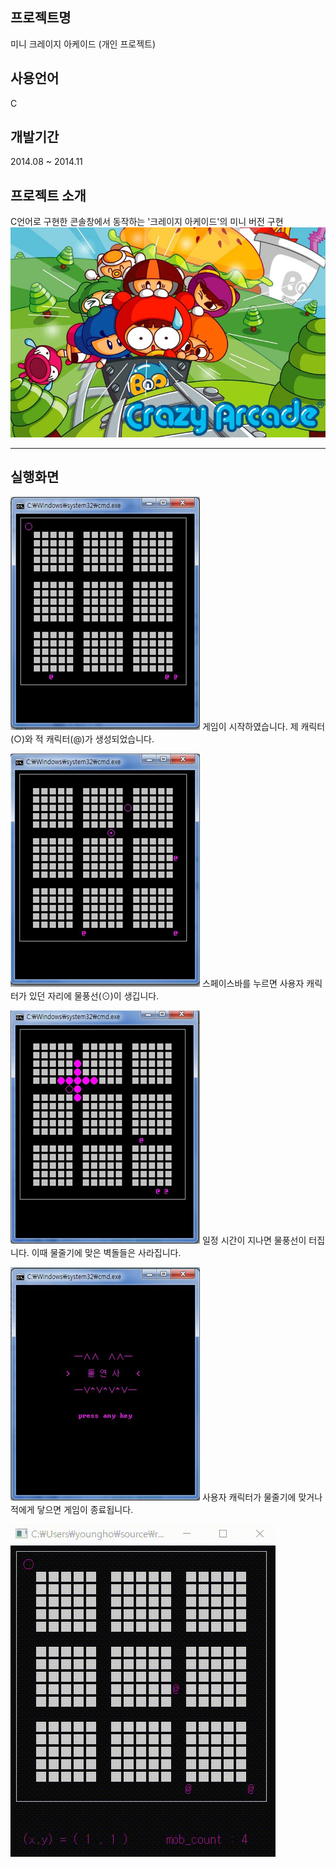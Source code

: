 ## 프로젝트명
미니 크레이지 아케이드 (개인 프로젝트)
## 사용언어
C
## 개발기간
2014.08 ~ 2014.11
## 프로젝트 소개
C언어로 구현한 콘솔창에서 동작하는 '크레이지 아케이드'의 미니 버전 구현
![image1](images/image1.jpeg)
*****

## 실행화면
![image01](images/image01.png)
게임이 시작하였습니다. 제 캐릭터(○)와 적 캐릭터(@)가 생성되었습니다.

![image02](images/image02.png)
스페이스바를 누르면 사용자 캐릭터가 있던 자리에 물풍선(⊙)이 생깁니다.

![image03](images/image03.png)
일정 시간이 지나면 물풍선이 터집니다. 이때 물줄기에 맞은 벽돌들은 사라집니다.

![image04](images/image04.png)
사용자 캐릭터가 물줄기에 맞거나 적에게 닿으면 게임이 종료됩니다.

![screenshot](images/screenshot.gif)
